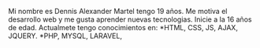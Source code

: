 Mi nombre es Dennis Alexander Martel tengo 19 años. Me motiva el desarrollo web y me gusta aprender nuevas tecnologias.
Inicie a la 16 años de edad. Actualmete tengo conocimientos en:
*HTML, CSS, JS, AJAX, JQUERY.
*PHP, MYSQL, LARAVEL, 
